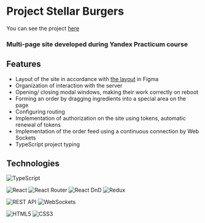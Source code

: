 # Project Stellar Burgers

You can see the project [here](https://vvkonstantin.github.io/react-burger/ "go to site")

### Multi-page site developed during Yandex Practicum course

## Features
- Layout of the site in accordance with [the layout](https://www.figma.com/file/ocw9a6hNGeAejl4F3G9fp8/React-_-%D0%9F%D1%80%D0%BE%D0%B5%D0%BA%D1%82%D0%BD%D1%8B%D0%B5-%D0%B7%D0%B0%D0%B4%D0%B0%D1%87%D0%B8-(3-%D0%BC%D0%B5%D1%81%D1%8F%D1%86%D0%B0)_external_link?type=design&node-id=6291-2799&mode=design&t=ozkgP9ftDxD1q2Zf-0) in Figma
- Organization of interaction with the server
- Opening/ closing modal windows, making their work correctly on reboot
- Forming an order by dragging ingredients into a special area on the page
- Configuring routing
- Implementation of authorization on the site using tokens, automatic renewal of tokens
- Implementation of the order feed using a continuous connection by Web Sockets
- TypeScript project typing

## Technologies
![TypeScript](https://img.shields.io/badge/-TypeScript-333?&logo=TypeScript) 

![React](https://img.shields.io/badge/-React-333?style=flat&logo=React)
![React Router](https://img.shields.io/badge/-React_Router-333?style=flat&logo=React-Router)
![React DnD](https://img.shields.io/badge/-React_DnD-333?style=flat&logo=React-DnD)
![Redux](https://img.shields.io/badge/-Redux-333?style=flat&logo=Redux)

![REST API](https://img.shields.io/badge/-REST_API-333?style=flat)
![WebSockets](https://img.shields.io/badge/-WebSockets-333?style=flat)

![HTML5](https://img.shields.io/badge/-HTML5-333?&logo=HTML5)
![CSS3](https://img.shields.io/badge/-CSS3-333?&logo=CSS3)

